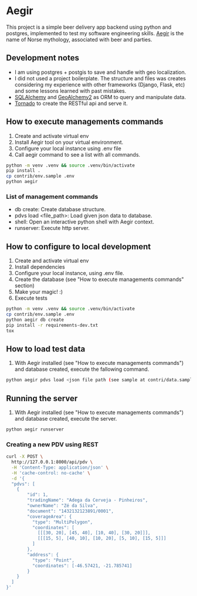 # Aegir
This project is a simple beer delivery app backend using python and postgres, implemented to test my software engineering skills. [Aegir](https://en.wikipedia.org/wiki/%C3%86gir) is the name of Norse mythology, associated with beer and parties.

## Development notes
- I am using postgres + postgis to save and handle with geo localization.
- I did not used a project boilerplate. The structure and files was creates considering my experience with other frameworks (Django, Flask, etc) and some lessons learned with past mistakes.
- [SQLAlchemy](https://www.sqlalchemy.org/) and [GeoAlchemy2](https://geoalchemy-2.readthedocs.io/en/latest/) as ORM to query and manipulate data.
- [Tornado](https://www.tornadoweb.org/en/stable/) to create the RESTful api and serve it.  

## How to execute managements commands
1. Create and activate virtual env
1. Install Aegir tool on your virtual environment.
2. Configure your local instance using .env file
3. Call aegir command to see a list with all commands.

```bash
python -m venv .venv && source .venv/bin/activate
pip install .
cp contrib/env.sample .env
python aegir
``` 

### List of management commands
- db create: Create database structure.
- pdvs load <file_path>: Load given json data to database.
- shell: Open an interactive python shell with Aegir context.
- runserver: Execute http server. 

## How to configure to local development
1. Create and activate virtual env
2. Install dependencies
3. Configure your local instance, using .env file.
4. Create the database (see "How to execute managements commands" section)
5. Make your magic! :)
6. Execute tests

```bash
python -m venv .venv && source .venv/bin/activate
cp contrib/env.sample .env
python aegir db create
pip install -r requirements-dev.txt
tox
```

## How to load test data
1. With Aegir installed (see "How to execute managements commands") and database created, execute the fallowing command.

```bash
python aegir pdvs load <json file path (see sample at contri/data.sample.json)>
```

## Running the server
1. With Aegir installed (see "How to execute managements commands") and database created, execute the server.
```bash
python aegir runserver
```

### Creating a new PDV using REST
```bash
curl -X POST \
  http://127.0.0.1:8000/api/pdv \
  -H 'Content-Type: application/json' \
  -H 'cache-control: no-cache' \
  -d '{
  "pdvs": [ 
    {
        "id": 1, 
        "tradingName": "Adega da Cerveja - Pinheiros",
        "ownerName": "Zé da Silva",
        "document": "1432132123891/0001",
        "coverageArea": { 
          "type": "MultiPolygon", 
          "coordinates": [
            [[[30, 20], [45, 40], [10, 40], [30, 20]]], 
            [[[15, 5], [40, 10], [10, 20], [5, 10], [15, 5]]]
          ]
        },
        "address": { 
          "type": "Point",
          "coordinates": [-46.57421, -21.785741]
        }
    }
  ]
}'
```
